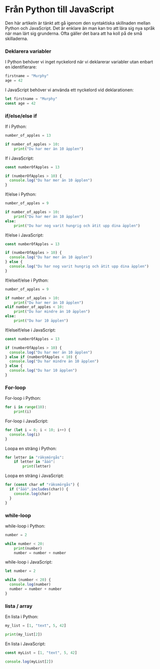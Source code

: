 Från Python till JavaScript
=================================

Den här artikeln är tänkt att gå igenom den syntaktiska skillnaden mellan Python och JavaScript. Det är enklare än man kan tro att lära sig nya språk när man lärt sig grunderna. Ofta gäller det bara att ha koll på de små skilladerna.



### Deklarera variabler

I Python behöver vi inget nyckelord när vi deklarerar variabler utan enbart en identifierare:

```python
firstname = "Murphy"
age = 42
```

I JavaScript behöver vi använda ett nyckelord vid deklarationen:

```js
let firstname = "Murphy"
const age = 42
```



### if/else/else if

If i Python:

```python
number_of_apples = 13

if number_of_apples > 10:
    print("Du har mer än 10 äpplen")
```

If i JavaScript:

```js
const numberOfApples = 13

if (numberOfApples > 10) {
  console.log("Du har mer än 10 äpplen")
}
```

If/else i Python:

```python
number_of_apples = 9

if number_of_apples > 10:
    print("Du har mer än 10 äpplen")
else:
    print("Du har nog varit hungrig och ätit upp dina äpplen")
```

If/else i JavaScript:

```js
const numberOfApples = 13

if (numberOfApples > 10) {
  console.log("Du har mer än 10 äpplen")
} else {
  console.log("Du har nog varit hungrig och ätit upp dina äpplen")
}
```

If/elseif/else i Python:

```python
number_of_apples = 9

if number_of_apples > 10:
    print("Du har mer än 10 äpplen")
elif number_of_apples < 10:
    print("Du har mindre än 10 äpplen")
else:
    print("Du har 10 äpplen")
```

If/elseif/else i JavaScript:

```js
const numberOfApples = 13

if (numberOfApples > 10) {
  console.log("Du har mer än 10 äpplen")
} else if (numberOfApples < 10) {
  console.log("Du har mindre än 10 äpplen")
} else {
  console.log("Du har 10 äpplen")
}
```



### For-loop

For-loop i Python:

```python
for i in range(10):
    print(i)
```

For-loop i JavaScript:

```js
for (let i = 0; i < 10; i++) {
  console.log(i)
}
```

Loopa en sträng i Python:

```python
for letter in "räksmörgås":
    if letter in "åäö":
        print(letter)
```

Loopa en sträng i JavaScript:

```js
for (const char of "räksmörgås") {
  if ("åäö".includes(char)) {
    console.log(char)
  }
}
```



### while-loop

while-loop i Python:

```python
number = 2

while number < 20:
    print(number)
    number = number + number
```

while-loop i JavaScript:

```js
let number = 2

while (number < 20) {
  console.log(number)
  number = number + number
}
```



### lista / array

En lista i Python:

```python
my_list = [1, "text", 5, 42]

print(my_list[2])
```

En lista i JavaScript:

```js
const myList = [1, "text", 5, 42]

console.log(myList[2])
```
